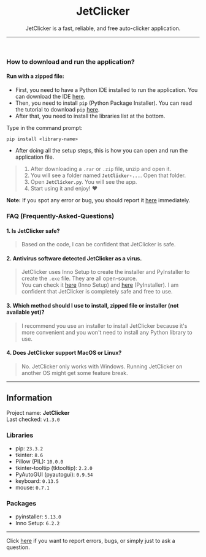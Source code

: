 <div align="center">
  
  <h1>JetClicker</h1>
  <p>JetClicker is a fast, reliable, and free auto-clicker application.</p>
  
</div>

<hr>
<br>

### How to download and run the application?
#### Run with a zipped file:
* First, you need to have a Python IDE installed to run the application. You can download the IDE [here](https://www.python.org/downloads/).<br>
* Then, you need to install `pip` (Python Package Installer). You can read the tutorial to download `pip` [here](https://pip.pypa.io/en/stable/installation/).<br>
* After that, you need to install the libraries list at the bottom.<br>

Type in the command prompt:
```
pip install <library-name>
```

* After doing all the setup steps, this is how you can open and run the application file.
> 1. After downloading a `.rar` or `.zip` file, unzip and open it.
> 2. You will see a folder named **`JetClicker-...`**. Open that folder.
> 3. Open **`JetClicker.py`**. You will see the app.
> 4. Start using it and enjoy! ❤️

**Note:** If you spot any error or bug, you should report it [here](https://github.com/ItsHungg/JetClicker/issues) immediately.

### FAQ (Frequently-Asked-Questions)
#### 1. Is JetClicker safe?
> Based on the code, I can be confident that JetClicker is safe.
#### 2. Antivirus software detected JetClicker as a virus.
> JetClicker uses Inno Setup to create the installer and PyInstaller to create the `.exe` file. They are all open-source.<br>You can check it [here](https://github.com/jrsoftware/issrc) (Inno Setup) and [here](https://github.com/pyinstaller/pyinstaller) (PyInstaller). I am confident that JetClicker is completely safe and free to use.
#### 3. Which method should I use to install, zipped file or installer (not available yet)?
> I recommend you use an installer to install JetClicker because it's more convenient and you won't need to install any Python library to use.
#### 4. Does JetClicker support MacOS or Linux?
> No. JetClicker only works with Windows. Running JetClicker on another OS might get some feature break.

<hr>

## Information
Project name: **JetClicker**<br>
Last checked: `v1.3.0`<br>

### Libraries
- pip:  `23.3.2`<br>
- tkinter: `8.6`
- Pillow (PIL): `10.0.0`
- tkinter-tooltip (tktooltip): `2.2.0`
- PyAutoGUI (pyautogui): `0.9.54`
- keyboard: `0.13.5`
- mouse: `0.7.1`
### Packages
- pyinstaller: `5.13.0`
- Inno Setup: `6.2.2`

<hr>

Click [here](https://github.com/ItsHungg/JetClicker/issues) if you want to report errors, bugs, or simply just to ask a question.
